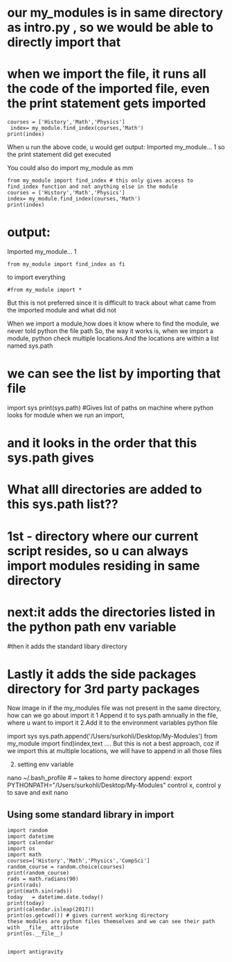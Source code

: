 
# our my_modules is in same directory as intro.py , so we would be able to directly import that
# when we import the file, it runs all the code of the imported file, even the print statement gets imported
```import my_module
courses = ['History','Math','Physics']
 index= my_module.find_index(courses,'Math')
print(index)
```
When u run the above code, u would get output: 
Imported my_module...
1
 so the print statement did get executed

 You could also do import my_module as mm
```
from my_module import find_index # this only gives access to find_index function and not anything else in the module
courses = ['History','Math','Physics']
index= my_module.find_index(courses,'Math')
print(index)
```
# output:
Imported my_module...
1
```
from my_module import find_index as fi
```
 to import everything
```
#from my_module import *
```
 But this is not preferred since it is difficult to track about what came from the imported 
 module and what did not

 When we import a module,how does it know where to find the module, we never told python the file path 
 So, the way it works is, when we import a module, python check multiple locations.And the locations are within a list named sys.path
# we can see the list by importing that file
import sys
print(sys.path)  #Gives list of paths on machine where python looks for module when we run an import,
# and it looks in the order that this sys.path gives
# What alll directories are added to this sys.path list??
# 1st - directory where our current script resides, so u can always import modules residing in same directory
# next:it adds the directories listed in the python path env variable
#then it adds the standard libary directory
# Lastly it adds the side packages directory for 3rd party packages

Now image in if the my_modules file was not present in the same directory, how can we go about import it
1 Append it to sys.path amnually in the file, where u want to import it
2.Add it to the environment variables python file

import sys
sys.path.append('/Users/surkohli/Desktop/My-Modules')
from my_module import find)index,text
....
But this is not a best approach, coz if we import this at multiple locations, we will have to append in all those files

2. setting env variable

nano ~/.bash_profile # ~ takes to home directory
append:
export PYTHONPATH="/Users/surkohli/Desktop/My-Modules"
control x, control y to save and exit nano


## Using some standard library in import
```
import random
import datetime
import calendar
import os
import math
courses=['History','Math','Physics','CompSci']
random_course = random.choice(courses)
print(random_course)
rads = math.radians(90)
print(rads)
print(math.sin(rads))
today   = datetime.date.today()
print(today)
print(calendar.isleap(2017))
print(os.getcwd()) # gives current working directory
these modules are python files themselves and we can see their path with __file__ attribute
print(os.__file__)


import antigravity
